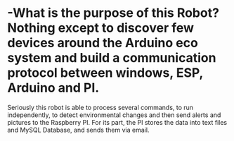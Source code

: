 # -What is the purpose of this Robot? Nothing  except to discover few devices around the Arduino eco system and build a communication protocol between windows, ESP, Arduino and PI. 
Seriously this robot is able to process several commands, to run independently, to detect environmental changes and then send alerts and pictures to the Raspberry PI. 
For its part, the PI stores the data into text files and MySQL Database, and sends them via email.
